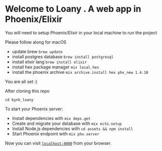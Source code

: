# Welcome to Loany .  A web app in Phoenix/Elixir

You will need to setup Phoenix/Elixir in your local machine to run the project

Please follow along for macOS

>   

 - update brew `brew update`
 - install postgres database `brew install postgresql`
 - install elixir lang   `brew install elixir`
 - install hex package manager `mix local.hex`
 - install the phoenix archive `mix archive.install hex phx_new 1.4.10`

You are all set :)

After cloning this repo 

    cd bynk_loany 

To start your Phoenix server:

  * Install dependencies with `mix deps.get`
  * Create and migrate your database with `mix ecto.setup`
  * Install Node.js dependencies with `cd assets && npm install`
  * Start Phoenix endpoint with `mix phx.server`

Now you can visit [`localhost:4000`](http://localhost:4000) from your browser.
